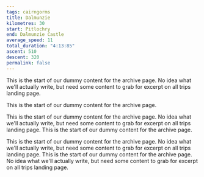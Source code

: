 ```yaml
---
tags: cairngorms
title: Dalmunzie
kilometres: 30
start: Pitlochry
end: Dalmunzie Castle
average_speed: 11
total_duration: "4:13:85"
ascent: 510
descent: 320
permalink: false
---
```


This is the start of our dummy content for the archive page. No idea what we'll actually write, but need some content to grab for excerpt on all trips landing page.

This is the start of our dummy content for the archive page.

This is the start of our dummy content for the archive page. No idea what we'll actually write, but need some content to grab for excerpt on all trips landing page. This is the start of our dummy content for the archive page.

This is the start of our dummy content for the archive page. No idea what we'll actually write, but need some content to grab for excerpt on all trips landing page. This is the start of our dummy content for the archive page. No idea what we'll actually write, but need some content to grab for excerpt on all trips landing page.
